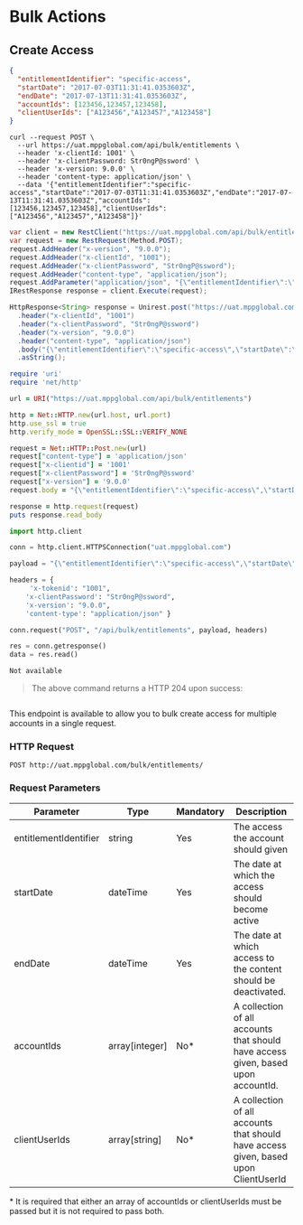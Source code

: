 # Bulk Actions

## Create Access

```json
{
  "entitlementIdentifier": "specific-access",
  "startDate": "2017-07-03T11:31:41.0353603Z",
  "endDate": "2017-07-13T11:31:41.0353603Z",
  "accountIds": [123456,123457,123458],
  "clientUserIds": ["A123456","A123457","A123458"]
}
```

```shell
curl --request POST \
  --url https://uat.mppglobal.com/api/bulk/entitlements \
  --header 'x-clientId: 1001' \
  --header 'x-clientPassword: Str0ngP@ssword' \
  --header 'x-version: 9.0.0' \
  --header 'content-type: application/json' \
  --data '{"entitlementIdentifier":"specific-access","startDate":"2017-07-03T11:31:41.0353603Z","endDate":"2017-07-13T11:31:41.0353603Z","accountIds":[123456,123457,123458],"clientUserIds":["A123456","A123457","A123458"]}'
```

```csharp
var client = new RestClient("https://uat.mppglobal.com/api/bulk/entitlements");
var request = new RestRequest(Method.POST);
request.AddHeader("x-version", "9.0.0");
request.AddHeader("x-clientId", "1001");
request.AddHeader("x-clientPassword", "Str0ngP@ssword");
request.AddHeader("content-type", "application/json");
request.AddParameter("application/json", "{\"entitlementIdentifier\":\"specific-access\",\"startDate\":\"2017-07-03T11:31:41.0353603Z\",\"endDate\":\"2017-07-13T11:31:41.0353603Z\",\"accountIds\":[123456,123457,123458],\"clientUserIds\":[\"A123456\",\"A123457\",\"A123458\"]}", ParameterType.RequestBody);
IRestResponse response = client.Execute(request);
```

```java
HttpResponse<String> response = Unirest.post("https://uat.mppglobal.com/api/bulk/entitlements")
  .header("x-clientId", "1001")
  .header("x-clientPassword", "Str0ngP@ssword")
  .header("x-version", "9.0.0")
  .header("content-type", "application/json")
  .body("{\"entitlementIdentifier\":\"specific-access\",\"startDate\":\"2017-07-03T11:31:41.0353603Z\",\"endDate\":\"2017-07-13T11:31:41.0353603Z\",\"accountIds\":[123456,123457,123458],\"clientUserIds\":[\"A123456\",\"A123457\",\"A123458\"]}")
  .asString();
```

```ruby
require 'uri'
require 'net/http'

url = URI("https://uat.mppglobal.com/api/bulk/entitlements")

http = Net::HTTP.new(url.host, url.port)
http.use_ssl = true
http.verify_mode = OpenSSL::SSL::VERIFY_NONE

request = Net::HTTP::Post.new(url)
request["content-type"] = 'application/json'
request["x-clientid"] = '1001'
request["x-clientPassword"] = 'Str0ngP@ssword'
request["x-version"] = '9.0.0'
request.body = "{\"entitlementIdentifier\":\"specific-access\",\"startDate\":\"2017-07-03T11:31:41.0353603Z\",\"endDate\":\"2017-07-13T11:31:41.0353603Z\",\"accountIds\":[123456,123457,123458],\"clientUserIds\":[\"A123456\",\"A123457\",\"A123458\"]}"

response = http.request(request)
puts response.read_body
```

```python
import http.client

conn = http.client.HTTPSConnection("uat.mppglobal.com")

payload = "{\"entitlementIdentifier\":\"specific-access\",\"startDate\":\"2017-07-03T11:31:41.0353603Z\",\"endDate\":\"2017-07-13T11:31:41.0353603Z\",\"accountIds\":[123456,123457,123458],\"clientUserIds\":[\"A123456\",\"A123457\",\"A123458\"]}"

headers = { 
     'x-tokenid': "1001",
    'x-clientPassword': "Str0ngP@ssword",
    'x-version': "9.0.0",
    'content-type': "application/json" }

conn.request("POST", "/api/bulk/entitlements", payload, headers)

res = conn.getresponse()
data = res.read()

```

```javascript
Not available
```

> The above command returns a HTTP 204 upon success:

```json

```

This endpoint is available to allow you to bulk create access for multiple accounts in a single request.

### HTTP Request

`POST http://uat.mppglobal.com/bulk/entitlements/`

### Request Parameters

Parameter | Type | Mandatory | Description | 
--------- | ------- | ------- | ----------- |
entitlementIdentifier | string | Yes | The access the account should given
startDate | dateTime | Yes | The date at which the access should become active
endDate | dateTime | Yes | The date at which access to the content should be deactivated.
accountIds | array[integer] | No* | A collection of all accounts that should have access given, based upon accountId.
clientUserIds | array[string] | No* | A collection of all accounts that should have access given, based upon ClientUserId

\* It is required that either an array of accountIds or clientUserIds must be passed but it is not required to pass both.
